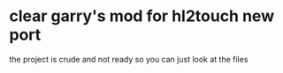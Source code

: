 # clear garry's mod for hl2touch new port
the project is crude and not ready so you can just look at the files
